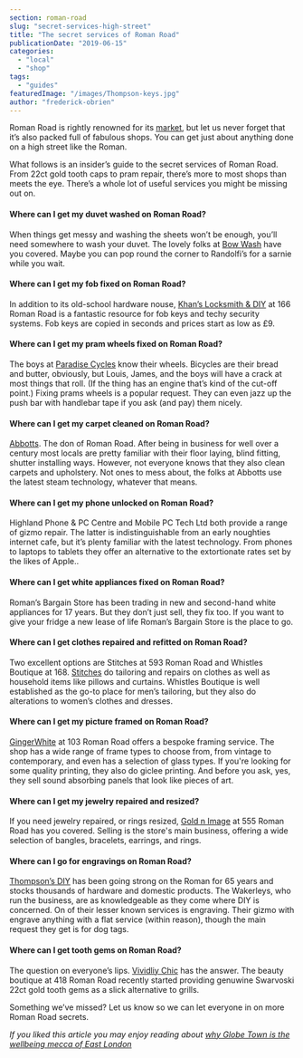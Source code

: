 ```yaml
---
section: roman-road
slug: "secret-services-high-street"
title: "The secret services of Roman Road"
publicationDate: "2019-06-15"
categories: 
  - "local"
  - "shop"
tags: 
  - "guides"
featuredImage: "/images/Thompson-keys.jpg"
author: "frederick-obrien"
---
```


Roman Road is rightly renowned for its [market](https://romanroadlondon.com/market/), but let us never forget that it’s also packed full of fabulous shops. You can get just about anything done on a high street like the Roman.

What follows is an insider’s guide to the secret services of Roman Road. From 22ct gold tooth caps to pram repair, there’s more to most shops than meets the eye. There’s a whole lot of useful services you might be missing out on.

#### Where can I get my duvet washed on Roman Road?

When things get messy and washing the sheets won’t be enough, you’ll need somewhere to wash your duvet. The lovely folks at [Bow Wash](https://www.bowwash.co.uk/) have you covered. Maybe you can pop round the corner to Randolfi’s for a sarnie while you wait.

#### Where can I get my fob fixed on Roman Road?

In addition to its old-school hardware nouse, [Khan’s Locksmith & DIY](https://www.khansdiy.co.uk/) at 166 Roman Road is a fantastic resource for fob keys and techy security systems. Fob keys are copied in seconds and prices start as low as £9.

#### Where can I get my pram wheels fixed on Roman Road?

The boys at [Paradise Cycles](https://romanroadlondon.com/paradise-cycles-james-johnson-louis-wigmore-interview/) know their wheels. Bicycles are their bread and butter, obviously, but Louis, James, and the boys will have a crack at most things that roll. (If the thing has an engine that’s kind of the cut-off point.) Fixing prams wheels is a popular request. They can even jazz up the push bar with handlebar tape if you ask (and pay) them nicely.

#### Where can I get my carpet cleaned on Roman Road?

[Abbotts](https://romanroadlondon.com/abbotts-flooring-family-interview/). The don of Roman Road. After being in business for well over a century most locals are pretty familiar with their floor laying, blind fitting, shutter installing ways. However, not everyone knows that they also clean carpets and upholstery. Not ones to mess about, the folks at Abbotts use the latest steam technology, whatever that means.

#### Where can I get my phone unlocked on Roman Road?

Highland Phone & PC Centre and Mobile PC Tech Ltd both provide a range of gizmo repair. The latter is indistinguishable from an early noughties internet cafe, but it’s plenty familiar with the latest technology. From phones to laptops to tablets they offer an alternative to the extortionate rates set by the likes of Apple..

#### Where can I get white appliances fixed on Roman Road?

Roman’s Bargain Store has been trading in new and second-hand white appliances for 17 years. But they don’t just sell, they fix too. If you want to give your fridge a new lease of life Roman’s Bargain Store is the place to go.

#### Where can I get clothes repaired and refitted on Roman Road?

Two excellent options are Stitches at 593 Roman Road and Whistles Boutique at 168. [Stitches](https://www.facebook.com/Stitches.LDN/) do tailoring and repairs on clothes as well as household items like pillows and curtains. Whistles Boutique is well established as the go-to place for men’s tailoring, but they also do alterations to women’s clothes and dresses.

#### Where can I get my picture framed on Roman Road?

[GingerWhite](https://www.gingerwhite.co.uk/) at 103 Roman Road offers a bespoke framing service. The shop has a wide range of frame types to choose from, from vintage to contemporary, and even has a selection of glass types. If you're looking for some quality printing, they also do giclee printing. And before you ask, yes, they sell sound absorbing panels that look like pieces of art.

#### Where can I get my jewelry repaired and resized?

If you need jewelry repaired, or rings resized, [Gold n Image](https://gold-n-image.co.uk/) at 555 Roman Road has you covered. Selling is the store's main business, offering a wide selection of bangles, bracelets, earrings, and rings.

#### Where can I go for engravings on Roman Road?

[Thompson’s DIY](https://romanroadlondon.com/thompsons-diy-store-bow/) has been going strong on the Roman for 65 years and stocks thousands of hardware and domestic products. The Wakerleys, who run the business, are as knowledgeable as they come where DIY is concerned. On of their lesser known services is engraving. Their gizmo with engrave anything with a flat service (within reason), though the main request they get is for dog tags.

#### Where can I get tooth gems on Roman Road?

The question on everyone’s lips. [Vividliy Chic](https://romanroadlondon.com/vividliy-chic-lash-boutique-opens-on-roman-road/) has the answer. The beauty boutique at 418 Roman Road recently started providing genuwine Swarvoski 22ct gold tooth gems as a slick alternative to grills.

Something we’ve missed? Let us know so we can let everyone in on more Roman Road secrets.

_If you liked this article you may enjoy reading about [why Globe Town is the wellbeing mecca of East London](https://romanroadlondon.com/globe-town-area-guide/)_
